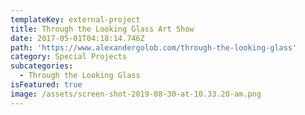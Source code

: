 ```yaml
---
templateKey: external-project
title: Through the Looking Glass Art Show
date: 2017-05-01T04:18:14.746Z
path: 'https://www.alexandergolob.com/through-the-looking-glass'
category: Special Projects
subcategories:
  - Through the Looking Glass
isFeatured: true
image: /assets/screen-shot-2019-08-30-at-10.33.20-am.png
---
```


